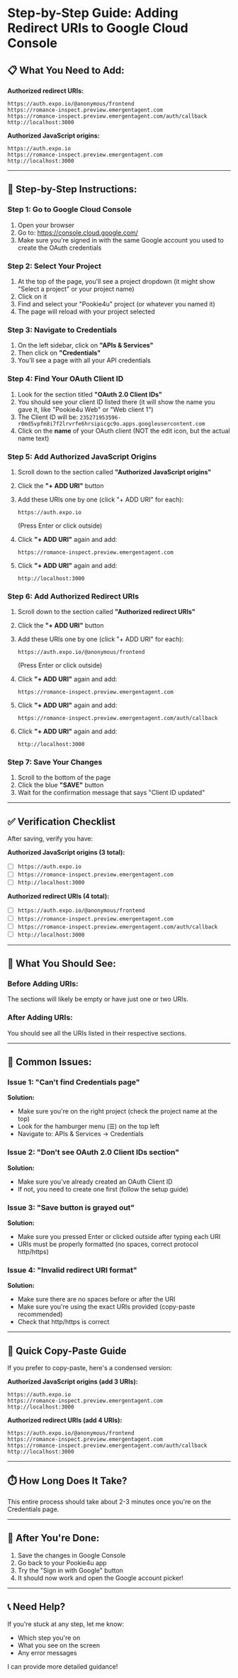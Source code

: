 # Step-by-Step Guide: Adding Redirect URIs to Google Cloud Console

## 📋 What You Need to Add:

**Authorized redirect URIs:**
```
https://auth.expo.io/@anonymous/frontend
https://romance-inspect.preview.emergentagent.com
https://romance-inspect.preview.emergentagent.com/auth/callback
http://localhost:3000
```

**Authorized JavaScript origins:**
```
https://auth.expo.io
https://romance-inspect.preview.emergentagent.com
http://localhost:3000
```

---

## 🎯 Step-by-Step Instructions:

### Step 1: Go to Google Cloud Console
1. Open your browser
2. Go to: https://console.cloud.google.com/
3. Make sure you're signed in with the same Google account you used to create the OAuth credentials

### Step 2: Select Your Project
1. At the top of the page, you'll see a project dropdown (it might show "Select a project" or your project name)
2. Click on it
3. Find and select your "Pookie4u" project (or whatever you named it)
4. The page will reload with your project selected

### Step 3: Navigate to Credentials
1. On the left sidebar, click on **"APIs & Services"**
2. Then click on **"Credentials"**
3. You'll see a page with all your API credentials

### Step 4: Find Your OAuth Client ID
1. Look for the section titled **"OAuth 2.0 Client IDs"**
2. You should see your client ID listed there (it will show the name you gave it, like "Pookie4u Web" or "Web client 1")
3. The Client ID will be: `235271953596-r0md5vpfm8i7f2lrvrfe6hrsipicgc9o.apps.googleusercontent.com`
4. Click on the **name** of your OAuth client (NOT the edit icon, but the actual name text)

### Step 5: Add Authorized JavaScript Origins
1. Scroll down to the section called **"Authorized JavaScript origins"**
2. Click the **"+ ADD URI"** button
3. Add these URIs one by one (click "+ ADD URI" for each):
   ```
   https://auth.expo.io
   ```
   (Press Enter or click outside)
   
4. Click **"+ ADD URI"** again and add:
   ```
   https://romance-inspect.preview.emergentagent.com
   ```
   
5. Click **"+ ADD URI"** again and add:
   ```
   http://localhost:3000
   ```

### Step 6: Add Authorized Redirect URIs
1. Scroll down to the section called **"Authorized redirect URIs"**
2. Click the **"+ ADD URI"** button
3. Add these URIs one by one (click "+ ADD URI" for each):
   ```
   https://auth.expo.io/@anonymous/frontend
   ```
   (Press Enter or click outside)
   
4. Click **"+ ADD URI"** again and add:
   ```
   https://romance-inspect.preview.emergentagent.com
   ```
   
5. Click **"+ ADD URI"** again and add:
   ```
   https://romance-inspect.preview.emergentagent.com/auth/callback
   ```
   
6. Click **"+ ADD URI"** again and add:
   ```
   http://localhost:3000
   ```

### Step 7: Save Your Changes
1. Scroll to the bottom of the page
2. Click the blue **"SAVE"** button
3. Wait for the confirmation message that says "Client ID updated"

---

## ✅ Verification Checklist

After saving, verify you have:

**Authorized JavaScript origins (3 total):**
- [ ] `https://auth.expo.io`
- [ ] `https://romance-inspect.preview.emergentagent.com`
- [ ] `http://localhost:3000`

**Authorized redirect URIs (4 total):**
- [ ] `https://auth.expo.io/@anonymous/frontend`
- [ ] `https://romance-inspect.preview.emergentagent.com`
- [ ] `https://romance-inspect.preview.emergentagent.com/auth/callback`
- [ ] `http://localhost:3000`

---

## 📸 What You Should See:

### Before Adding URIs:
The sections will likely be empty or have just one or two URIs.

### After Adding URIs:
You should see all the URIs listed in their respective sections.

---

## 🚨 Common Issues:

### Issue 1: "Can't find Credentials page"
**Solution:** 
- Make sure you're on the right project (check the project name at the top)
- Look for the hamburger menu (☰) on the top left
- Navigate to: APIs & Services → Credentials

### Issue 2: "Don't see OAuth 2.0 Client IDs section"
**Solution:**
- Make sure you've already created an OAuth Client ID
- If not, you need to create one first (follow the setup guide)

### Issue 3: "Save button is grayed out"
**Solution:**
- Make sure you pressed Enter or clicked outside after typing each URI
- URIs must be properly formatted (no spaces, correct protocol http/https)

### Issue 4: "Invalid redirect URI format"
**Solution:**
- Make sure there are no spaces before or after the URI
- Make sure you're using the exact URIs provided (copy-paste recommended)
- Check that http/https is correct

---

## 🎯 Quick Copy-Paste Guide

If you prefer to copy-paste, here's a condensed version:

**Authorized JavaScript origins (add 3 URIs):**
```
https://auth.expo.io
https://romance-inspect.preview.emergentagent.com
http://localhost:3000
```

**Authorized redirect URIs (add 4 URIs):**
```
https://auth.expo.io/@anonymous/frontend
https://romance-inspect.preview.emergentagent.com
https://romance-inspect.preview.emergentagent.com/auth/callback
http://localhost:3000
```

---

## ⏱️ How Long Does It Take?

This entire process should take about 2-3 minutes once you're on the Credentials page.

---

## 🎉 After You're Done:

1. Save the changes in Google Console
2. Go back to your Pookie4u app
3. Try the "Sign in with Google" button
4. It should now work and open the Google account picker!

---

## 📞 Need Help?

If you're stuck at any step, let me know:
- Which step you're on
- What you see on the screen
- Any error messages

I can provide more detailed guidance!
